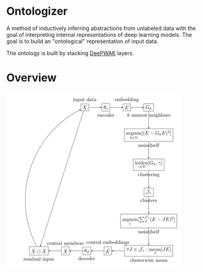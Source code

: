 <head>
<script src="https://polyfill.io/v3/polyfill.min.js?features=es6"></script>
<script id="MathJax-script" src="https://cdn.jsdelivr.net/npm/mathjax@3/es5/tex-mml-chtml.js"></script>
</head>

# Ontologizer
A method of inductively inferring abstractions from unlabeled data with the goal of interpreting internal representations of deep learning models. The goal is to build an "ontological" representation of input data.

The ontology is built by stacking [DeePWAK](https://github.com/kewiechecki/DeePWAK) layers.

# Overview
![overview](https://github.com/kewiechecki/ontologizer/blob/master/flowchart.png?raw=true)
